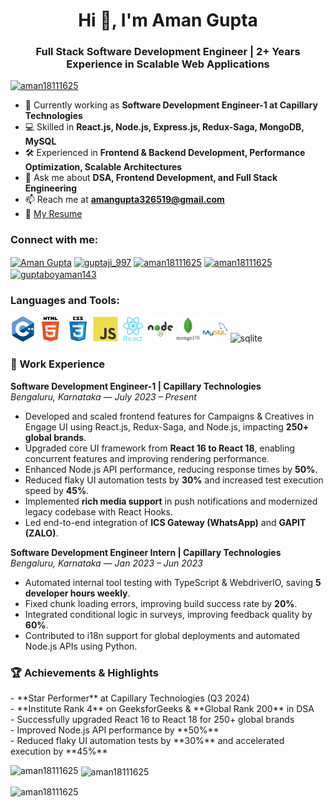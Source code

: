 <h1 align="center">Hi 👋, I'm Aman Gupta</h1>
<h3 align="center">Full Stack Software Development Engineer | 2+ Years Experience in Scalable Web Applications</h3>

<p align="left">
  <a href="https://github.com/ryo-ma/github-profile-trophy">
    <img src="https://drive.google.com/file/d/1OjEj1U14wNa6HWyYWF42GtdYsl231aGr/view?usp=sharing" alt="aman18111625" />
  </a>
</p>

- 🌱 Currently working as **Software Development Engineer-1 at Capillary Technologies**
- 💻 Skilled in **React.js, Node.js, Express.js, Redux-Saga, MongoDB, MySQL**
- 🛠 Experienced in **Frontend & Backend Development, Performance Optimization, Scalable Architectures**
- 💬 Ask me about **DSA, Frontend Development, and Full Stack Engineering**
- 📫 Reach me at **amangupta326519@gmail.com**
- 📄 [My Resume](https://drive.google.com/file/d/1yoEIACSJui-6YgSkgDf3E2o39gZK2jX4/view?usp=sharing)

<h3 align="left">Connect with me:</h3>
<p align="left">
<a href="https://www.linkedin.com/in/aman-gupta-00a6321b5/" target="blank"><img align="center" src="https://raw.githubusercontent.com/rahuldkjain/github-profile-readme-generator/master/src/images/icons/Social/linked-in-alt.svg" alt="Aman Gupta" height="30" width="40" /></a>
<a href="https://instagram.com/guptaji_997" target="blank"><img align="center" src="https://raw.githubusercontent.com/rahuldkjain/github-profile-readme-generator/master/src/images/icons/Social/instagram.svg" alt="guptaji_997" height="30" width="40" /></a>
<a href="https://www.codechef.com/users/aman18111625" target="blank"><img align="center" src="https://cdn.jsdelivr.net/npm/simple-icons@3.1.0/icons/codechef.svg" alt="aman18111625" height="30" width="40" /></a>
<a href="https://www.leetcode.com/aman18111625" target="blank"><img align="center" src="https://raw.githubusercontent.com/rahuldkjain/github-profile-readme-generator/master/src/images/icons/Social/leet-code.svg" alt="aman18111625" height="30" width="40" /></a>
<a href="https://auth.geeksforgeeks.org/user/guptaboyaman143" target="blank"><img align="center" src="https://raw.githubusercontent.com/rahuldkjain/github-profile-readme-generator/master/src/images/icons/Social/geeks-for-geeks.svg" alt="guptaboyaman143" height="30" width="40" /></a>
</p>

<h3 align="left">Languages and Tools:</h3>
<p align="left">
  <img src="https://raw.githubusercontent.com/devicons/devicon/master/icons/cplusplus/cplusplus-original.svg" alt="cplusplus" width="40" height="40"/>
  <img src="https://raw.githubusercontent.com/devicons/devicon/master/icons/html5/html5-original-wordmark.svg" alt="html5" width="40" height="40"/>
  <img src="https://raw.githubusercontent.com/devicons/devicon/master/icons/css3/css3-original-wordmark.svg" alt="css3" width="40" height="40"/>
  <img src="https://raw.githubusercontent.com/devicons/devicon/master/icons/javascript/javascript-original.svg" alt="javascript" width="40" height="40"/>
  <img src="https://raw.githubusercontent.com/devicons/devicon/master/icons/react/react-original-wordmark.svg" alt="react" width="40" height="40"/>
  <img src="https://raw.githubusercontent.com/devicons/devicon/master/icons/nodejs/nodejs-original-wordmark.svg" alt="nodejs" width="40" height="40"/>
  <img src="https://raw.githubusercontent.com/devicons/devicon/master/icons/mongodb/mongodb-original-wordmark.svg" alt="mongodb" width="40" height="40"/>
  <img src="https://raw.githubusercontent.com/devicons/devicon/master/icons/mysql/mysql-original-wordmark.svg" alt="mysql" width="40" height="40"/>
  <img src="https://www.vectorlogo.zone/logos/sqlite/sqlite-icon.svg" alt="sqlite" width="40" height="40"/>
</p>

<h3>💼 Work Experience</h3>

**Software Development Engineer-1 | Capillary Technologies**  
*Bengaluru, Karnataka — July 2023 – Present*  
- Developed and scaled frontend features for Campaigns & Creatives in Engage UI using React.js, Redux-Saga, and Node.js, impacting **250+ global brands**.  
- Upgraded core UI framework from **React 16 to React 18**, enabling concurrent features and improving rendering performance.  
- Enhanced Node.js API performance, reducing response times by **50%**.  
- Reduced flaky UI automation tests by **30%** and increased test execution speed by **45%**.  
- Implemented **rich media support** in push notifications and modernized legacy codebase with React Hooks.  
- Led end-to-end integration of **ICS Gateway (WhatsApp)** and **GAPIT (ZALO)**.  

**Software Development Engineer Intern | Capillary Technologies**  
*Bengaluru, Karnataka — Jan 2023 – Jun 2023*  
- Automated internal tool testing with TypeScript & WebdriverIO, saving **5 developer hours weekly**.  
- Fixed chunk loading errors, improving build success rate by **20%**.  
- Integrated conditional logic in surveys, improving feedback quality by **60%**.  
- Contributed to i18n support for global deployments and automated Node.js APIs using Python.  

<h3>🏆 Achievements & Highlights</h3>
- **Star Performer** at Capillary Technologies (Q3 2024) </br>
- **Institute Rank 4** on GeeksforGeeks & **Global Rank 200** in DSA </br>
- Successfully upgraded React 16 to React 18 for 250+ global brands </br>
- Improved Node.js API performance by **50%** </br>
- Reduced flaky UI automation tests by **30%** and accelerated execution by **45%** </br>

<p><img align="left" src="https://github-readme-stats.vercel.app/api/top-langs?username=aman18111625&show_icons=true&locale=en&layout=compact" alt="aman18111625" /></p>

<p>&nbsp;<img align="center" src="https://github-readme-stats.vercel.app/api?username=aman18111625&show_icons=true&locale=en" alt="aman18111625" /></p>

<p><img align="center" src="https://github-readme-streak-stats.herokuapp.com/?user=aman18111625&" alt="aman18111625" /></p>
